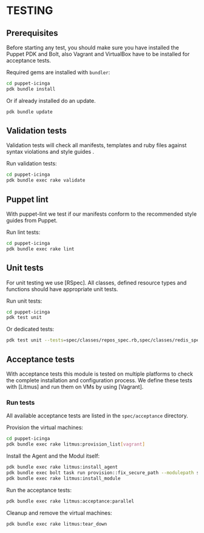 # TESTING

## Prerequisites
Before starting any test, you should make sure you have installed the Puppet PDK and Bolt,
also Vagrant and VirtualBox have to be installed for acceptance tests.

Required gems are installed with `bundler`:
``` bash
cd puppet-icinga
pdk bundle install
```
Or if already installed do an update.
``` bash
pdk bundle update
```

## Validation tests
Validation tests will check all manifests, templates and ruby files against syntax violations and style guides .

Run validation tests:
``` bash
cd puppet-icinga
pdk bundle exec rake validate
```

## Puppet lint
With puppet-lint we test if our manifests conform to the recommended style guides from Puppet.

Run lint tests:
``` bash
cd puppet-icinga
pdk bundle exec rake lint
```

## Unit tests
For unit testing we use [RSpec]. All classes, defined resource types and functions should have appropriate unit tests.

Run unit tests:
``` bash
cd puppet-icinga
pdk test unit
```

Or dedicated tests:
``` bash
pdk test unit --tests=spec/classes/repos_spec.rb,spec/classes/redis_spec.rb
```

## Acceptance tests
With acceptance tests this module is tested on multiple platforms to check the complete installation and configuration process.
We define these tests with [Litmus] and run them on VMs by using [Vagrant].

### Run tests
All available acceptance tests are listed in the `spec/acceptance` directory.

Provision the virtual machines:
``` bash
cd puppet-icinga
pdk bundle exec rake litmus:provision_list[vagrant]
```

Install the Agent and the Modul itself:
``` bash
pdk bundle exec rake litmus:install_agent
pdk bundle exec bolt task run provision::fix_secure_path --modulepath spec/fixtures/modules -i inventory.yaml -t ssh_nodes
pdk bundle exec rake litmus:install_module
```

Run the acceptance tests:
``` bash
pdk bundle exec rake litmus:acceptance:parallel
```

Cleanup and remove the virtual machines:
``` bash
pdk bundle exec rake litmus:tear_down
```
